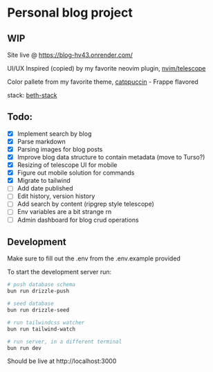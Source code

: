 # Personal blog project

## WIP

Site live @ https://blog-hv43.onrender.com/

UI/UX Inspired (copied) by my favorite neovim plugin, [nvim/telescope](https://github.com/nvim-telescope/telescope.nvim)

Color pallete from my favorite theme, [catppuccin](https://github.com/catppuccin/catppuccin) - Frappe flavored

stack: [beth-stack](https://github.com/Vakiyama/beth-stack)

## Todo:

- [x] Implement search by blog
- [x] Parse markdown
- [x] Parsing images for blog posts
- [x] Improve blog data structure to contain metadata (move to Turso?)
- [x] Resizing of telescope UI for mobile
- [x] Figure out mobile solution for commands
- [x] Migrate to tailwind
- [ ] Add date published
- [ ] Edit history, version history
- [ ] Add search by content (ripgrep style telescope)
- [ ] Env variables are a bit strange rn
- [ ] Admin dashboard for blog crud operations

## Development

Make sure to fill out the .env from the .env.example provided

To start the development server run:

```bash
# push database schema
bun run drizzle-push

# seed database
bun run drizzle-seed

# run tailwindcss watcher
bun run tailwind-watch

# run server, in a different terminal
bun run dev

```
Should be live at http://localhost:3000
